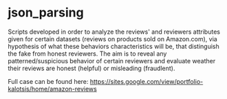# json_parsing

Scripts developed in order to analyze the reviews' and reviewers attributes given for certain datasets (reviews on products sold on Amazon.com), via hypothesis of what these behaviors characteristics will be, that distinguish the fake from honest reviewers. The aim is to reveal any patterned/suspicious behavior of certain reviewers and evaluate weather their reviews are honest (helpful) or misleading (fraudlent).

Full case can be found here: https://sites.google.com/view/portfolio-kalotsis/home/amazon-reviews
